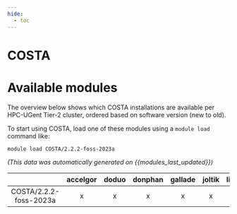 ```yaml
---
hide:
  - toc
---
```


COSTA
=====

# Available modules


The overview below shows which COSTA installations are available per HPC-UGent Tier-2 cluster, ordered based on software version (new to old).

To start using COSTA, load one of these modules using a `module load` command like:

```shell
module load COSTA/2.2.2-foss-2023a
```

*(This data was automatically generated on {{modules_last_updated}})*

| |accelgor|doduo|donphan|gallade|joltik|litleo|shinx|
| :---: | :---: | :---: | :---: | :---: | :---: | :---: | :---: |
|COSTA/2.2.2-foss-2023a|x|x|x|x|x|x|x|
